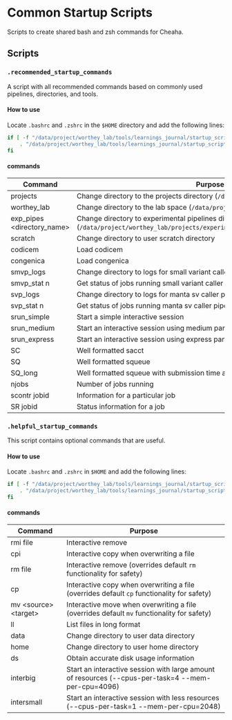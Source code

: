 # Common Startup Scripts
Scripts to create shared bash and zsh commands for Cheaha.

## Scripts
### `.recommended_startup_commands`
A script with all recommended commands based on commonly used pipelines, directories, and tools. 
#### **How to use**
Locate `.bashrc` and `.zshrc` in the `$HOME` directory and add the following lines:
```bash
if [ -f "/data/project/worthey_lab/tools/learnings_journal/startup_scripts/.recommended_startup_commands"]; then
    . "/data/project/worthey_lab/tools/learnings_journal/startup_scripts/.recommended_startup_commands"
fi
```
#### **commands**
| Command                                | Purpose                                                                                                                             |
|----------------------------------------|-------------------------------------------------------------------------------------------------------------------------------------|
| projects                               | Change directory to the projects directory (`/data/project/worthey_lab/projects`)                                                   |
| worthey_lab                            | Change directory to the lab space (`/data/project/worthey_lab`)                                                                     |
| exp_pipes \<directory_name\> | Change directory to experimental pipelines directory (`/data/project/worthey_lab/projects/experimental_pipelines/<directory_name>`) |
| scratch                                | Change directory to user scratch directory                                                                                          |
| codicem                                | Load codicem                                                                                                                        |
| congenica                              | Load congenica                                                                                                                      |
| smvp_logs                              | Change directory to logs for small variant caller pipeline                                                                          |
| smvp_stat n                            | Get status of jobs running small variant caller pipeline                                                                            |
| svp_logs                               | Change directory to logs for manta sv caller pipeline                                                                               |
| svp_stat n                             | Get status of jobs running manta sv caller pipeline                                                                                 |
| srun_simple                            | Start a simple interactive session                                                                                                  |
| srun_medium                            | Start an interactive session using medium partition                                                                                 |
| srun_express                           | Start an interactive session using express partition                                                                                |
| SC                                     | Well formatted sacct                                                                                                                |
| SQ                                     | Well formatted squeue                                                                                                               |
| SQ_long                                | Well formatted squeue with submission time and command ran info                                                                     |
| njobs                                  | Number of jobs running                                                                                                              |
| scontr jobid                           | Information for a particular job                                                                                                    |
| SR jobid                               | Status information for a job                                                                                                        |


### `.helpful_startup_commands`
This script contains optional commands that are useful.
#### **How to use**
Locate `.bashrc` and `.zshrc` in `$HOME` and add the following lines:
```bash
if [ -f "/data/project/worthey_lab/tools/learnings_journal/startup_scripts/.helpful_startup_commands"]; then
    . "/data/project/worthey_lab/tools/learnings_journal/startup_scripts/.helpful_startup_commands"
fi
``` 
#### **commands**
| Command               | Purpose                                                                                            |
|-----------------------|----------------------------------------------------------------------------------------------------|
| rmi file              | Interactive remove                                                                                 |
| cpi                   | Interactive copy when overwriting a file                                                           |
| rm file              | Interactive remove (overrides default `rm` functionality for safety)                                                                                |
| cp                   | Interactive copy when overwriting a file (overrides default `cp` functionality for safety)                                                          |
| mv \<source\> \<target\> | Interactive move when overwriting a file (overrides default `mv` functionality for safety)                                                          |
| ll                    | List files in long format                                                                          |
| data                  | Change directory to user data directory                                                            |
| home                  | Change directory to user home directory                                                            |
| ds                    | Obtain accurate disk usage information                                                             |
| interbig              | Start an interactive session with large amount of resources (--cpus-per-task=4 --mem-per-cpu=4096) |
| intersmall            | Start an interactive session with less resources (--cpus-per-task=1 --mem-per-cpu=2048)            |
